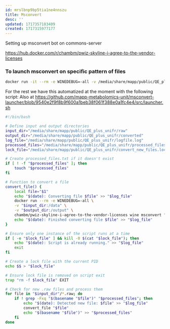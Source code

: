 ```yaml
---
id: mrslbnp9bp5tia1ne4nnszu
title: Msconvert
desc: ''
updated: 1717357183409
created: 1717315977177
---
```


Setting up msconvert bot on commons-server

https://hub.docker.com/r/chambm/pwiz-skyline-i-agree-to-the-vendor-licenses


### To launch msconvert on specific pattern of files

```bash
docker run -it --rm -e WINEDEBUG=-all -v /media/share/mapp/public/QE_plus_unifr/raw:/data -v /home/allardpm/sandbox:/output chambm/pwiz-skyline-i-agree-to-the-vendor-licenses /bin/bash -c 'for file in /data/1684941280_PMA_dbgi_000993_01_01*.raw; do wine msconvert "$file" --mzML --64 --zlib --outdir /output; done'
```

For the rest we have this automatized at the moment with the following script:
Also at https://github.com/mapp-metabolomics-unit/msconvert-launcher/blob/9540e2f9f8b9f600a1beb38f061f388e0a1fc4e4/src/launcher.sh


```bash
#!/bin/bash

# Define input and output directories
input_dir="/media/share/mapp/public/QE_plus_unifr/raw"
output_dir="/media/share/mapp/public/QE_plus_unifr/converted"
log_file="/media/share/mapp/public/QE_plus_unifr/logfile.log"
processed_files="/media/share/mapp/public/QE_plus_unifr/processed_files.txt"
lock_file="/media/share/mapp/public/QE_plus_unifr/convert_new_files.lock"

# Create processed_files.txt if it doesn't exist
if [ ! -f "$processed_files" ]; then
    touch "$processed_files"
fi

# Function to convert a file
convert_file() {
    local file="$1"
    echo "$(date): Converting file $file" >> "$log_file"
    docker run --rm -e WINEDEBUG=-all \
    -v "$input_dir:/data" \
    -v "$output_dir:/output" \
    chambm/pwiz-skyline-i-agree-to-the-vendor-licenses wine msconvert "/data/$(basename "$file")" --outdir /output --mzML --64 --zlib
    echo "$(date): Finished converting file $file" >> "$log_file"
}

# Ensure only one instance of the script runs at a time
if [ -e "$lock_file" ] && kill -0 $(cat "$lock_file"); then
    echo "$(date): Script is already running." >> "$log_file"
    exit
fi

# Create a lock file with the current PID
echo $$ > "$lock_file"

# Ensure lock file is removed on script exit
trap "rm -f $lock_file" EXIT

# Check for new .raw files and process them
for file in "$input_dir"/*.raw; do
    if ! grep -Fxq "$(basename "$file")" "$processed_files"; then
        echo "$(date): Detected new file: $file" >> "$log_file"
        convert_file "$file"
        echo "$(basename "$file")" >> "$processed_files"
    fi
done
```

